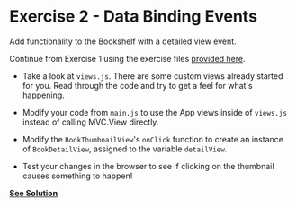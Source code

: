 # Exercise 2 - Data Binding Events

Add functionality to the Bookshelf with a detailed view event.

Continue from Exercise 1 using the exercise files [provided here](https://github.com/TNBWorkshop/intro_mvc/tree/master/exercises/exercise_files).

- Take a look at `views.js`. There are some custom views already started for you. Read through the code and try to get a feel for what's happening.

- Modify your code from `main.js` to use the App views inside of `views.js` instead of calling MVC.View directly.

- Modify the `BookThumbnailView`'s `onClick` function to create an instance of `BookDetailView`, assigned to the variable `detailView`.

- Test your changes in the browser to see if clicking on the thumbnail causes something to happen!

**[See Solution](./answer_1.js)**
